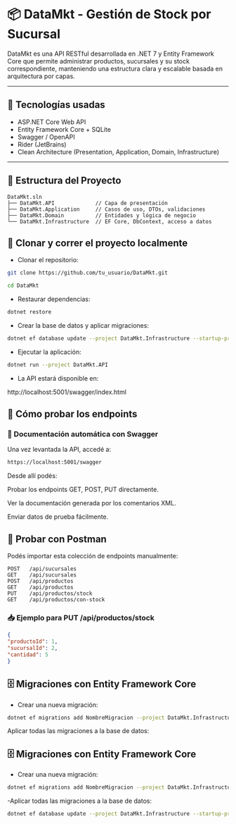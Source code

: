 ﻿# 📦 DataMkt - Gestión de Stock por Sucursal

DataMkt es una API RESTful desarrollada en .NET 7 y Entity Framework Core que permite administrar productos, sucursales y su stock correspondiente, manteniendo una estructura clara y escalable basada en arquitectura por capas.

---

## 🚀 Tecnologías usadas

- ASP.NET Core Web API
- Entity Framework Core + SQLite
- Swagger / OpenAPI
- Rider (JetBrains)
- Clean Architecture (Presentation, Application, Domain, Infrastructure)

---

## 📁 Estructura del Proyecto

```plaintext
DataMkt.sln
├── DataMkt.API             // Capa de presentación
├── DataMkt.Application     // Casos de uso, DTOs, validaciones
├── DataMkt.Domain          // Entidades y lógica de negocio
└── DataMkt.Infrastructure  // EF Core, DbContext, acceso a datos
```

## 🧪 Clonar y correr el proyecto localmente

- Clonar el repositorio:

```bash
git clone https://github.com/tu_usuario/DataMkt.git
```

```bash
cd DataMkt
```

- Restaurar dependencias:

```bash
dotnet restore
```

- Crear la base de datos y aplicar migraciones:

```bash
dotnet ef database update --project DataMkt.Infrastructure --startup-project DataMkt.API
```

- Ejecutar la aplicación:

```bash
dotnet run --project DataMkt.API
```

- La API estará disponible en:

http://localhost:5001/swagger/index.html

## 📌 Cómo probar los endpoints
### 📄 Documentación automática con Swagger

Una vez levantada la API, accedé a:

```bash 
https://localhost:5001/swagger
```

Desde allí podés:

Probar los endpoints GET, POST, PUT directamente.

Ver la documentación generada por los comentarios XML.

Enviar datos de prueba fácilmente.

## 🧪 Probar con Postman
Podés importar esta colección de endpoints manualmente:

```
POST   /api/sucursales
GET    /api/sucursales
POST   /api/productos
GET    /api/productos
PUT    /api/productos/stock
GET    /api/productos/con-stock
```

### 📥 Ejemplo para PUT /api/productos/stock
```json
{
"productoId": 1,
"sucursalId": 2,
"cantidad": 5
}
```

## 🗄️ Migraciones con Entity Framework Core
- Crear una nueva migración:
```bash
dotnet ef migrations add NombreMigracion --project DataMkt.Infrastructure --startup-project DataMkt.API
```
Aplicar todas las migraciones a la base de datos:

## 🗄️ Migraciones con Entity Framework Core

- Crear una nueva migración:

```bash
dotnet ef migrations add NombreMigracion --project DataMkt.Infrastructure --startup-project DataMkt.API
```
-Aplicar todas las migraciones a la base de datos:

```bash
dotnet ef database update --project DataMkt.Infrastructure --startup-project DataMkt.APIdotnet ef database update --project DataMkt.Infrastructure --startup-project DataMkt.API
```